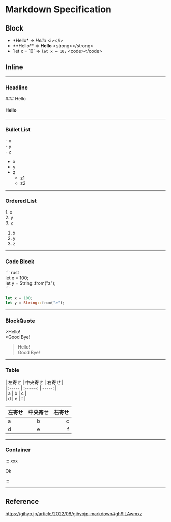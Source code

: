# Markdown Specification

## Block
- \*Hello\* => *Hello* \<i>\</i>
- \*\*Hello\*\* => **Hello** \<strong>\</strong>
- \`let x = 10\` => `let x = 10;` \<code>\</code>


## Inline
---

### Headline

\### Hello
#### Hello

---

### Bullet List

\- x  
\- y  
\- z  

- x
- y
- z
  - z1
  - z2

---

### Ordered List

1\. x  
2\. y  
3\. z

1. x
2. y
3. z

---

### Code Block

\``` rust  
let x = 100;  
let y = String::from("z");  
\```

``` rust  
let x = 100;  
let y = String::from("z");  
```

---

### BlockQuote

\>Hello!   
\>Good Bye!

>Hello!  
>Good Bye!

---

### Table

\| 左寄せ  | 中央寄せ   | 右寄せ   |  
\| :----- | :------: | -----: |  
\| a      |    b     |      c |  
\| d      |    e     |      f |

| 左寄せ  | 中央寄せ   | 右寄せ   |
| :----- | :------: | -----: |
| a      |    b     |      c |
| d      |    e     |      f |

---

### Container

::: xxx

Ok

:::

---

## Reference
https://gihyo.jp/article/2022/08/gihyojp-markdown#gh9ILAwmxz
